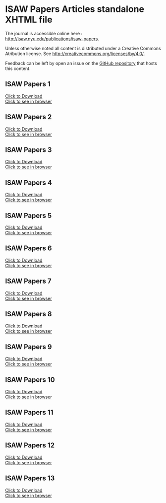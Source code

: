 # ISAW Papers Articles standalone XHTML file



The journal is accessible online here : <a href="http://isaw.nyu.edu/publications/isaw-papers">http://isaw.nyu.edu/publications/isaw-papers</a>.

Unless otherwise noted all content is distributed under a Creative Commons Atribution license. See <a href="http://creativecommons.org/licenses/by/4.0/">http://creativecommons.org/licenses/by/4.0/</a>.

Feedback can be left by open an issue on the <a href="https://github.com/fmezard/isaw-papers-xhtml-standalone/">GitHub repository</a> that hosts this content.

ISAW Papers 1  
---
<a href='1/standalone-1.xhtml' download>Click to Download</a>  
<a href='1/standalone-1.xhtml'>Click to see in browser</a>

ISAW Papers 2  
---
<a href='2/standalone-2.xhtml' download>Click to Download</a>  
<a href='2/standalone-2.xhtml'>Click to see in browser</a>

ISAW Papers 3  
---
<a href='3/standalone-3.xhtml' download>Click to Download</a>  
<a href='3/standalone-3.xhtml'>Click to see in browser</a>

ISAW Papers 4  
---
<a href='4/standalone-4.xhtml' download>Click to Download</a>  
<a href='4/standalone-4.xhtml'>Click to see in browser</a>

ISAW Papers 5  
---
<a href='5/standalone-5.xhtml' download>Click to Download</a>  
<a href='5/standalone-5.xhtml'>Click to see in browser</a>

ISAW Papers 6  
---
<a href='6/standalone-6.xhtml' download>Click to Download</a>  
<a href='6/standalone-6.xhtml'>Click to see in browser</a>

ISAW Papers 7  
---
<a href='7/standalone-7.xhtml' download>Click to Download</a>  
<a href='7/standalone-7.xhtml'>Click to see in browser</a>

ISAW Papers 8  
---
<a href='8/standalone-8.xhtml' download>Click to Download</a>  
<a href='8/standalone-8.xhtml'>Click to see in browser</a>

ISAW Papers 9  
---
<a href='9/standalone-9.xhtml' download>Click to Download</a>  
<a href='9/standalone-9.xhtml'>Click to see in browser</a>

ISAW Papers 10  
---
<a href='10/standalone-10.xhtml' download>Click to Download</a>  
<a href='10/standalone-10.xhtml'>Click to see in browser</a>

ISAW Papers 11  
---
<a href='11/standalone-11.xhtml' download>Click to Download</a>  
<a href='11/standalone-11.xhtml'>Click to see in browser</a>

ISAW Papers 12  
---
<a href='12/standalone-12.xhtml' download>Click to Download</a>  
<a href='12/standalone-12.xhtml'>Click to see in browser</a>

ISAW Papers 13  
---
<a href='13/standalone-13.xhtml' download>Click to Download</a>  
<a href='13/standalone-13.xhtml'>Click to see in browser</a>

